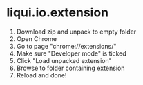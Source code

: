 # liqui.io.extension

1. Download zip and unpack to empty folder
2. Open Chrome
3. Go to page "chrome://extensions/"
4. Make sure "Developer mode" is ticked
5. Click "Load unpacked extension"
6. Browse to folder containing extension
7. Reload and done!
